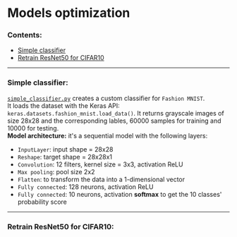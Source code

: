 # Models optimization
### Contents:
* [Simple classifier](#simple-classifier)
* [Retrain ResNet50 for CIFAR10](#retrain-resnet50-for-cifar10)

---

### Simple classifier:
[`simple_classifier.py`](simple_classifier.py) creates a custom classifier for `Fashion MNIST`.<br>
It loads the dataset with the Keras API: `keras.datasets.fashion_mnist.load_data()`. It returns grayscale images of size 28x28 and the corresponding lables, 60000 samples for training and 10000 for testing.<br>
**Model architecture:** it's a sequential model with the following layers:
* `InputLayer`: input shape = 28x28
* `Reshape`: target shape = 28x28x1
* `Convolution`: 12 filters, kernel size = 3x3, activation ReLU
* `Max pooling`: pool size 2x2
* `Flatten`: to transform the data into a 1-dimensional vector
* `Fully connected`: 128 neurons, activation ReLU
* `Fully connected`: 10 neurons, activation **softmax** to get the 10 classes' probability score

---

### Retrain ResNet50 for CIFAR10: 